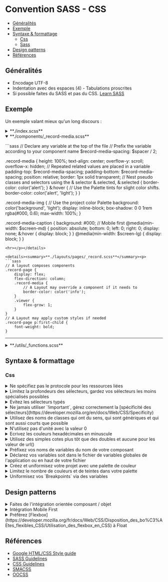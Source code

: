 # Convention SASS - CSS

<!-- MarkdownTOC -->

- [Généralités](#généralités)
- [Exemple](#exemple)
- [Syntaxe & formattage](#syntaxe--formattage)
    - [Css](#css)
    - [Sass](#sass)
- [Design patterns](#design-patterns)
- [Références](#références)

<!-- /MarkdownTOC -->

## Généralités

- Encodage UTF-8
- Indentation avec des espaces (4) - Tabulations proscrites
- Si possible faites du SASS et pas du CSS. [Learn SASS](http://sass-lang.com/guide)

## Exemple

Un exemple valant mieux qu'un long discours :

<details><summary>**./index.scss**</summary><p>
```sass
// One main entry file that imports everything
@charset 'utf-8'; // Force utf8 in the entry file

@import 'utils/variables';
@import 'utils/functions';

@import 'components/record-media-list';

@import 'layouts/pages/record';
```
<hr></p></details>

<details><summary>**./utils/_variables.scss**</summary><p>
```sass
// A color palette for the project
$palette: (
    // Name a color by its role not by its true color name.
    // Try to limit the number of colors in your palette.
    primary: (
        base: #5dc0d2,
        dark: darken(#5dc0d2, 10%)
    ),
    info: (
        base: #44b27b
    ),
    success: (
        base: #0dff1d
    ),
    text-primary: (
        base: #fff
    ),
    background: (
        base: #ccc,
        light: #ececec
    )
);

// Declare global variables in the variables file

// Always set font size using rem or em
$font-size-base: 1rem;

// Declare media queries as variables
$screen-xs: 30em;
$screen-sm: 48em;
$screen-md: 62em;
$screen-lg: 75em;

// Use relative units, preferably em or rem. Avoid px.
$spacer: 1rem;
```
<hr></p></details>

<details open><summary>**./components/_record-media.scss**</summary><p>
```sass
// Declare any variable at the top of the file
// Prefix the variable according to your component name
$record-media-spacing: $spacer / 2;

.record-media {
    height: 100%;
    text-align: center;
    overflow-y: scroll;
    overflow-x: hidden;
    // Repeated related values are placed in a variable
    padding-top: $record-media-spacing;
    padding-bottom: $record-media-spacing;
    position: relative;
    border: 1px solid transparent;
    // Nest pseudo classes and selectors using the & selector
    &.selected,
    &:selected {
        border-color: color('alert');
    }
    &:hover {
        // Use the Palette tints for slight color shifts.
        border-color: color('alert', 'light');
    }
}

.record-media-img {
    // Use the project color Palette
    background: color('background', 'light');
    display: inline-block;
    box-shadow: 0 0 1rem rgba(#000, 0.6);
    max-width: 100%;
}

.record-media-caption {
    background: #000;
    // Mobile first
    @media(min-width: $screen-md) {
        position: absolute;
        bottom: 0;
        left: 0;
        right: 0;
        display: none;
        &:hover {
            display: block;
        }
    }
    @media(min-width: $screen-lg) {
        display: block;
    }
}
```
<hr></p></details>

<details><summary>**./layouts/pages/_record.scss**</summary><p>
```sass
// A layout composes components
.record-page {
    display: flex;
    flex-direction: column;
    .record-media {
        // A Layout may override a component if it needs to
        border-color: color('info');
    }
    .viewer {
        flex-grow: 1;
    }
}
// A Layout may apply custom styles if needed
.record-page p:first-child {
    font-weight: bold;
}
```
<hr></p></details>

<details><summary>**./utils/_functions.scss**</summary><p>
```sass
// Color function that enables the use of the palette
@function color($color, $variant:'base'){
    @return map-get(map-get($palette, $color), $variant);
}
```
<hr></p></details>

## Syntaxe & formattage

### Css

<details><summary>Ne spécifiez pas le protocole pour les ressources liées</summary><p>
```css
/* Bad */
.example {
  background: url(https://www.google.com/images/example);
}

/* Good */
.example {
  background: url(//www.google.com/images/example);
}
```
<hr></p></details>

<details><summary>Ecrivez vos sélecteurs en **minuscules avec des tirets comme séparateurs**</summary><p>
```sass
// Bad
.my_class {}
.component__elem--modifier {} // By the way, don't use BEM

// Good
.my-class {}
.component-elem-modifier {}
```
<hr></p></details>

<details><summary>Limitez la profondeurs des sélecteurs, gardez vos sélecteurs les moins spécialisés possibles</summary><p>

Ecrire des sélecteurs qui prennent en compte plusieurs niveaux d'enfants augmente la dépendance entre le CSS et le HTML. Le CSS se spécialise à du HTML très particulier et réduit par conséquent la portée de son application.

Comme dans l'exemple ci-dessous, des sélecteurs trop spécialisés créent de la répétition car nous devons dupliquer le sélecteur pour l'adapter à un autre contexte.

La duplication des sélecteurs est un bon signe qu'une classe peut être créée pour uniformiser un style commun.

```sass
/* Bad */
.sidebar div, .footer div {
    border: 1px solid #333;
}

.sidebar div h3, .footer div h3 {
    margin-top: 5px;
}

.sidebar div ul, .footer div ul {
    margin-bottom: 5px;
}

/* Good */
.pod div {
    border: 1px solid #333;
}
.pod-title {
    margin-top: 5px;
}
.pod-list {
    margin-bottom: 5px;
}
```

En réduisant la [spécificité](https://developer.mozilla.org/en/docs/Web/CSS/Specificity) au strict minimum nous évitons aussi des problèmes liés à la personnalisation de ces règles dans d'autres contextes.
<hr></p></details>

<details><summary>Evitez les sélecteurs typés</summary><p>
```sass
// Bad
span.message {...}
// Good
.message {...}
```
<hr></p></details>

<details><summary>Ne jamais utiliser `!important`, gérez correctement la [spécificité des sélecteurs](https://developer.mozilla.org/en/docs/Web/CSS/Specificity)</summary><p>

`!important` rend la maintenabilité difficile en rendant les overrides complexes et imprévisibles.
<hr></p></details>

<details><summary>Utilisez des noms de classes qui ont du sens, qui sont génériques et qui sont aussi courts que possible</summary><p>
```sass
// Bad, meaningless
.yee-1901 {}
// Bad, green is too specific
.button-green {}

// Good, component name
.gallery {}
// Good, generic name
.button-success {}
```
<hr></p></details>

<details><summary>Evitez les #ids, gardez les sélecteurs [les moins spécifiques possibles](https://developer.mozilla.org/en/docs/Web/CSS/Specificity)</summary><p>

Les IDs augmentent la spécificité des sélecteurs et limitent la réutilisabilité du code. Vous écrivez peut-être votre code en pensant qu'il ne sera utilisé qu'une fois et qu'il faut donc utiliser une ID mais est-ce que çà restera vrai tout le temps ?
<hr></p></details>

<details><summary>Utilisez des commentaires pour améliorer la lisibilité de votre CSS</summary><p>

Le CSS n'est pas un language lisible. Si nécessaire utilisez les commentaires pour augmenter la lisibilité.
<hr></p></details>

<details><summary>Toutes les tailles de polices doivent être en `rem` ou `em`</summary><p>

Pour rendre un site web accessible un site web doit s'adapter à la préférence de l'utilisateur. En utilisant `em` et `rem` pour **toutes** les tailles de police, le site sera tributaire soit de la configuration du système de l'utilisateur ou de la configuration du navigateur. Dans les 2 cas cela induit qui si un utilisateur mal voyant qui a augmenté la taille de police de son système, votre site sera automatiquement adapté à son besoin.

Cela implique un design de site avec une certaine flexibilité prévue vis-à-vis de la taille des contenus.
<hr></p></details>

<details><summary>Privilégiez toujours des unités relatives `%`, `rem`, `em`, `vh`, `vw`,... à des pixels</summary><p>

Similairement aux tailles de polices, pour être accessible, votre site doit s'adapter aux préférences de l'utilisateur qui le visite. Il faut donc utiliser des tailles relatives plus tôt que des tailles en pixels.

Il y a cependant quelques cas où çà n'est pas possible :
- Des tailles fines de ~1px risqueraient de disparaître en utilisant des em/rem/etc... si une fois affichées elles font moins de 1px.
- Si un design de site n'est pas capable de s'adapter en largeur à des tailles variables il peut nécessiter des media queries en pixel.
- *D'autres exemples ?*

Par défaut les navigateurs utilisent une taille de police de 16px. On peut donc convertir des pixels en partant du principe que 1em = 16px.
<hr></p></details>

<details><summary>Si possible utilisez les propriétés raccourcies</summary><p>
```sass
/* Bad */
border-top-style: none;
font-family: palatino, georgia, serif;
font-size: 100%;
line-height: 1.6;
padding-bottom: 2em;
padding-left: 1em;
padding-right: 1em;
padding-top: 0;

/* Good */
border-top: 0;
font: 100%/1.6 palatino, georgia, serif;
padding: 0 1em 2em;
```
<hr></p></details>

<details><summary>N'utilisez pas d'unité avec la valeur 0</summary><p>
```sass
margin: 0;
padding: 0;
```
<hr></p></details>

<details><summary>Ecrivez les couleurs hexadécimales en minuscule</summary><p>
```sass
/* Bad */
color: #EEBBCC;

/* Good */
color: #eebbcc;

/* Better */
color: #ebc;
```
<hr></p></details>

<details><summary>N'ajoutez pas de prefix spécifiques aux navigateurs</summary><p>

Utilisez un transpiler pour préfixer automatiquement le CSS.
```sass
/* Bad */
.box_shadow {
    -webkit-box-shadow: 0px 0px 4px 0px #ffffff;
    box-shadow: 0px 0px 4px 0px #ffffff;
}

/* Good */
.box_shadow {
    box-shadow: 0px 0px 4px 0px #ffffff;
}
```
<hr></p></details>

<details><summary>Utilisez des simples cotes plus tôt que des doubles et aucune pour les valeur de url()</summary><p>
```sass
/* Bad */
@import url("//www.google.com/css/maia.css");

html {
  font-family: "open sans", arial, sans-serif;
}

/* Good */
@import url(//www.google.com/css/maia.css);

html {
  font-family: 'open sans', arial, sans-serif;
}
```
<hr></p></details>

### Sass

<details><summary>Structurez votre projet `Layouts`, `Components`, `Vendors`, etc...</summary><p>

Séparez les layouts et les composants. Un layout permet l'assemblage et la personnalisation de composants dans un contexte particulier.

Exemple :

```
sass/
|
|– utils/
|   |– _variables.scss    # Sass Variables
|   |– _functions.scss    # Sass Functions
|   |– _mixins.scss       # Sass Mixins
|   |– _placeholders.scss # Sass Placeholders
|
|– base/
|   |– _reset.scss        # Reset/normalize
|   |– _typography.scss   # Typography rules
|
|– components/
|   |– _buttons.scss      # Buttons
|   |– _carousel.scss     # Carousel
|   |– _cover.scss        # Cover
|   |– _dropdown.scss     # Dropdown
|
|– layouts/
|   |– _header.scss       # Header
|   |– _footer.scss       # Footer
|   |– _sidebar.scss      # Sidebar
|   |– pages/
|   |   |– _home.scss         # Home specific styles
|   |   |– _contact.scss      # Contact specific styles
|
|– vendors/
|   |– _bootstrap.scss    # Bootstrap import & overrides
|   |– _fontawesome.scss  # Fontawesome import & overrides
|
`– index.scss             # Main Sass file
```
<hr></p></details>

<details><summary>Préfixez de `_` les fichiers qui ne créeront pas de fichier css du même nom (partial)</summary><p>

Le SASS définit les `partials` comme des fichiers qui sont nécessairement importés dans d'autres fichiers et qui ne seront pas compilés vers un fichier css du même nom.

Bien que beaucoup de compilateurs de SASS forcent maintenant à déclarer précisément quels fichiers seront transformés en fichier css sans utiliser l'absence de `_` pour le deviner nous continuons à respecter la nomenclature.
<hr></p></details>

<details><summary>Toutes les variables, fonctions et mixins sont écrites en **minuscules avec des tirets comme séparateurs**</summary><p>
```sass
// Bad
$MyVariable: 1em;
@function GETWIDTH() { ... }
// etc...
```
<hr></p></details>

<details><summary>Préfixez vos noms de variables du nom de votre composant</summary><p>

- Les variables sont valables dans le scope dans lequel elles sont déclarées. Si une variable est déclarée hors d'un sélecteur elle est donc dans le scope global et peut donc rentrer en conflit avec d'autres variables. Préfixez la variable avec le nom du composant.
- Les variables peuvent être exposées dans un outil de configuration global. Soit simplement dans un fichier global ou dans un outil externe. Préfixez les variables de votre composant pour que même hors du contexte de votre fichier la variable garde son sens.

<hr></p></details>

<details><summary>Déclarez vos variables soit dans le fichier de variables globales de l'application ou en haut de votre fichier</summary><p>

La gestion des variables en SASS est complexe. D'un côté avoir des variables globales toutes déclarées dans un fichier permet d'avoir un fichier unique par lequel on peut rapidement reprogrammer le style d'un site. De l'autre côté trop de variables bloque la lisibilité.

- Soyez parcimonieux dans la création de variables et essayez de les créer uniquement pour exposer une configuration de votre composant ou layout.
- Déclarez vos variables soit en haut de votre composant/layout ou dans un fichier de variables globales pour que d'autres développeurs sachent où regarder pour reconfigurer votre composant/layout.

<hr></p></details>

<details><summary>Créez et uniformisez votre projet avec une palette de couleur</summary><p>

Il est important que le designer pense ses maquettes avec une palette de couleurs bien définie.

- Utilisez les couleurs de la palette du projet pour vos intégrations :<br>
En utilisant toujours la palette on peut facilement changer les couleurs de toute l'application.

- Nommez vos couleurs avec leur rôle le moins spécialisé possible :
```sass
$palette: (
    // Bad
    'media-viewer-alert-background': (
        ...
    ),
    // Good
    'alert': (
        ...
    )
)
```

- Les teintes de couleurs doivent être de simples adjectifs renforçant/orientant le rôle ou la couleur principale. Ne spécialisez pas la teinte à un contexte précis. En renforçant la couleur par un adjectif elle reste globale et peut donc être utilisée peu importe le contexte.

```sass
$palette: (
    'alert': (
        // Bad, specialized for text, can't be reused
        'text': red,
        // Good, not specialized works anywhere
        'strong': orange
    )
)
```
<hr></p></details>

<details><summary>Limitez le nombre de couleurs et de teintes dans votre palette</summary><p>

Trop de teintes ou trop de couleurs est une bonne indication que la palette est mal définie et nécessite une uniformisation.
<hr></p></details>

<details><summary>Uniformisez vos `Breakpoints` via des variables</summary><p>
```sass
// Boostrap 4
$grid-breakpoints: (
  xs: 0,
  sm: 576px,
  md: 768px,
  lg: 992px,
  xl: 1200px
);

// Bootstrap 3
$screen-xs:                  480px !default;
$screen-sm:                  768px !default;
$screen-md:                  992px !default;
$screen-lg:                  1200px !default;
$screen-xs-max:              ($screen-sm-min - 1) !default;
$screen-sm-max:              ($screen-md-min - 1) !default;
$screen-md-max:              ($screen-lg-min - 1) !default;
```
<hr></p></details>

<details><summary>Evitez les imbriquation de plus de 3 niveaux</summary><p>

Il y a 3 raisons à ne pas abuser de l'imbriquation des sélecteurs :
- L'imbriquation augmente la complexité des sélecteurs et les rend plus difficile à overrider si nécessaire. Elle augmente les chances d'apparition de l'horrible `!important`.
- Le sélecteur étant divisé sur plusieurs niveaux une personne cherchant à debugger en partant du sélecteur complet ne le trouvera pas avec une simple recherche. C'est encore pire si le sass joue sur des placement étrange du sélecteur parent `&`.
- L'imbriquation réduit la lisibilité du code vu qu'il faut en permanence remonter l'arborescence de l'imbriquation pour comprendre le rôle d'un sélecteur. Par exemple dans cet exemple, lire le code n'aide pas à le comprendre, il faut absolument le voir en action :
```sass
.root {
  width: 400px;
  margin: 0 auto;

  .links {
    .link {
      display: inline-block;

      & ~ .link {
        margin-left: 10px;
      }

      a {
        padding: 10px 40px;
        cursor: pointer;
        background: gray;

        &:hover {
          background: blue;
          color: white;
          font-size: 700;
        }

        .icon {
          margin-right: 5px;
          @include selector-modifier(-2 ':hover', 1 suffix '.zh') {
            color: red;
            background: green;
          }
        }
      }
    }
  }
}
```

Préférez extraire des sous classes avec des noms clairs :
```sass
.root {
    width: 400px;
    margin: 0 auto;
}

.root-link {
    display: inline-block;
    a {
        padding: 10px 40px;
        cursor: pointer;
        background: gray;

        &:hover {
          background: blue;
          color: white;
          font-size: 700;
        }
    }
}

.root-link ~ .root-link {
    margin-left: 10px;
}

.root-link-icon {
    margin-right: 5px;
    @include selector-modifier(-2 ':hover', 1 suffix '.zh') {
        color: red;
        background: green;
    }
}
```
<hr></p></details>

## Design patterns

<details><summary>Faites de l'intégration orientée composant / objet</summary><p>

Pensez les éléments de vos pages comme des composants réutilisables et séparez les du layout des pages.

Voyez vos Layouts comme des `controllers` et vos composants comme des `services`. Le Controller/Layout doit contenir le moins de logique possible, il orchestre les différentes briques/components à sa disposition pour en faire la vue.

C'est autant un travail de design que d'intégration.
Il est important que le designer pense aussi ses maquettes avec des éléments réutilisables.

Une bonne convention à suivre est [SMACSS](https://smacss.com/). Notamment son approche simpliste du module et des sous-classes.

```sass
.module { ... }
.module-subclass { ... }
```
<hr></p></details>

<details><summary>Intégration Mobile First</summary><p>

Développez en **Mobile First**. Vous intégrez depuis le plus petit écran vers le plus grand.

- Le choix de l'amélioration continue.<br>
Vous développez la version de base de votre produit en premier et en fonction du contexte vous l'améliorez. Vous avez une base commune stable.

- Une meilleure organisation des Media Queries :<br>
Chaque Media Query est nécessairement une amélioration vers une taille supérieure d'écran. On sait à quoi s'attendre. Avec du Responsive classique une Media Query peut faire tout et n'importe quoi dans le cadre d'une résolution minimum et/ou maximum aléatoire. Le Mobile First est plus lisible.
<hr></p></details>

<details><summary>Préférez [Flexbox](https://developer.mozilla.org/fr/docs/Web/CSS/Disposition_des_bo%C3%AEtes_flexibles_CSS/Utilisation_des_flexbox_en_CSS) à Float</summary><p>

Le CSS3 est maintenant bien implémenté, le [Flexbox](https://developer.mozilla.org/fr/docs/Web/CSS/Disposition_des_bo%C3%AEtes_flexibles_CSS/Utilisation_des_flexbox_en_CSS) est le remplaçant idéal à toutes les techniques précédentes pour la mise en forme du contenu.
<hr></p></details>

## Références

- [Google HTML/CSS Style guide](https://google.github.io/styleguide/htmlcssguide.xml#CSS_Style_Rules)
- [SASS Guidelines](https://sass-guidelin.es/)
- [CSS Guidelines](http://cssguidelin.es/)
- [SMACSS](https://smacss.com/)
- [OOCSS](https://github.com/stubbornella/oocss/wiki)
